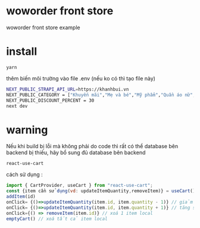 # woworder front store

woworder front store example

# install

`yarn`


thêm biến môi trường vào file .env (nếu ko có thì tạo file này)

```bash
NEXT_PUBLIC_STRAPI_API_URL=https://khanhbui.vn
NEXT_PUBLIC_CATEGORY = ["Khuyến mãi","Mẹ và bé","Mỹ phẩm","Quần áo nữ", "Quần áo nam","Thực phẩm chức năng","Máy móc điện gia đình","Giày"]
NEXT_PUBLIC_DISCOUNT_PERCENT = 30
next dev
```

# warning

Nếu khi build bị lỗi mà không phải do code thì rất có thể database bên backend bị thiếu, hãy bổ sung đủ database bên backend

`react-use-cart`

cách sử dụng : 
```javascript
import { CartProvider, useCart } from "react-use-cart";
const {item cần sử dụng(vd: updateItemQuantity,removeItem)} = useCart();
addItem(id)
onClick= {()=>updateItemQuantity(item.id, item.quantity - 1)} // giảm số lượng đặt
onClick= {()=>updateItemQuantity(item.id, item.quantity + 1)} // tăng số lượng đặt
onClick={() => removeItem(item.id)} // xoá 1 item local
emptyCart() // xoá tất cả item local
```